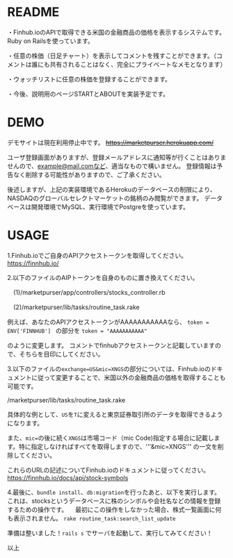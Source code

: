 # README

・Finhub.ioのAPIで取得できる米国の金融商品の価格を表示するシステムです。Ruby on Railsを使っています。

・任意の株価（日足チャート）を表示してコメントを残すことができます。（コメントは誰にも共有されることはなく、完全にプライベートなメモとなります）

・ウォッチリストに任意の株価を登録することができます。

・今後、説明用のページSTARTとABOUTを実装予定です。

# DEMO
デモサイトは現在利用停止中です。
~~https://marketpurser.herokuapp.com/~~


ユーザ登録画面がありますが、登録メールアドレスに通知等が行くことはありませんので、example@mail.comなど、適当なもので構いません。
登録情報は予告なく削除する可能性がありますので、ご了承ください。

後述しますが、上記の実装環境であるHerokuのデータベースの制限により、NASDAQのグローバルセレクトマーケットの銘柄のみ閲覧ができます。
データベースは開発環境でMySQL、実行環境でPostgreを使っています。

# USAGE
1.Finhub.ioでご自身のAPIアクセストークンを取得してください。
  https://finnhub.io/

2.以下のファイルのAIPトークンを自身のものに置き換えてください。

　(1)/marketpurser/app/controllers/stocks_controller.rb
 
　(2)/marketpurser/lib/tasks/routine_task.rake

 例えば、あなたのAPIアクセストークンがAAAAAAAAAAAなら、
 ```token = ENV['FINNHUB'] ```
 の部分を
 ```token = "AAAAAAAAAAA"```

 のように変更します。
 コメントでfinhubアクセストークンと記載していますので、そちらを目印にしてください。
 
3.以下のファイルの```exchange=US&mic=XNGS```の部分については、Finhub.ioのドキュメントに従って変更することで、米国以外の金融商品の価格を取得することも可能です。

  /marketpurser/lib/tasks/routine_task.rake

具体的な例として、```US```を```T```に変えると東京証券取引所のデータを取得できるようになります。
 
  また、```mic=```の後に続く```XNGS```は市場コード（mic Code)指定する場合に記載します。特に指定しなければすべてを取得しますので、'''&mic=XNGS''' の一文を削除してください。
  
  これらのURLの記述についてFinhub.ioのドキュメントに従ってください。
  https://finnhub.io/docs/api/stock-symbols
  
4.最後に、```bundle install```、```db:migration```を行ったあと、以下を実行します。これは、stocksというデータベースに株のシンボルや会社名などの情報を登録するための操作です。 
　最初にこの操作をしなかった場合、株式一覧画面に何も表示されません。
 ```rake routine_task:search_list_update```

準備は整いました！```rails s``` でサーバを起動して、実行してみてください！
 
以上
